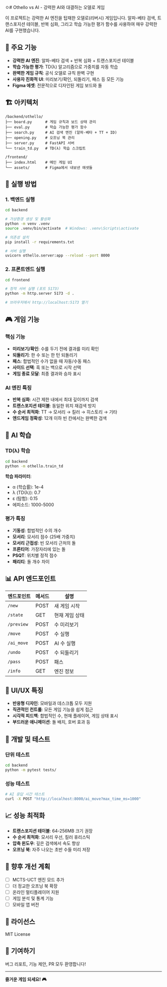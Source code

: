 ㅇ# Othello vs AI - 강력한 AI와 대결하는 오델로 게임

이 프로젝트는 강력한 AI 엔진을 탑재한 오델로(리버시) 게임입니다. 알파-베타 검색, 트랜스포지션 테이블, 반복 심화, 그리고 학습 가능한 평가 함수를 사용하여 매우 강력한 AI를 구현했습니다.

## 🎯 주요 기능

- **강력한 AI 엔진**: 알파-베타 검색 + 반복 심화 + 트랜스포지션 테이블
- **학습 가능한 평가**: TD(λ) 알고리즘으로 가중치를 자동 학습
- **완벽한 게임 규칙**: 공식 오델로 규칙 완벽 구현
- **사용자 친화적 UI**: 미리보기/확인, 되돌리기, 패스 등 모든 기능
- **Figma 에셋**: 전문적으로 디자인된 게임 보드와 돌

## 🏗️ 아키텍처

```
/backend/othello/
├── board.py      # 게임 규칙과 보드 상태 관리
├── eval.py       # 학습 가능한 평가 함수
├── search.py     # AI 검색 엔진 (알파-베타 + TT + ID)
├── opening.py    # 오프닝 북 관리
├── server.py     # FastAPI 서버
└── train_td.py   # TD(λ) 학습 스크립트

/frontend/
├── index.html    # 메인 게임 UI
└── assets/       # Figma에서 내보낸 에셋들
```

## 🚀 실행 방법

### 1. 백엔드 실행

```bash
cd backend

# 가상환경 생성 및 활성화
python -m venv .venv
source .venv/bin/activate  # Windows: .venv\Scripts\activate

# 의존성 설치
pip install -r requirements.txt

# 서버 실행
uvicorn othello.server:app --reload --port 8000
```

### 2. 프론트엔드 실행

```bash
cd frontend

# 정적 서버 실행 (포트 5173)
python -m http.server 5173 -d .

# 브라우저에서 http://localhost:5173 열기
```

## 🎮 게임 기능

### 핵심 기능
- **미리보기/확인**: 수를 두기 전에 결과를 미리 확인
- **되돌리기**: 한 수 또는 한 턴 되돌리기
- **패스**: 합법적인 수가 없을 때 자동/수동 패스
- **사이드 선택**: 흑 또는 백으로 시작 선택
- **게임 종료 모달**: 최종 결과와 승자 표시

### AI 엔진 특징
- **반복 심화**: 시간 제한 내에서 최대 깊이까지 검색
- **트랜스포지션 테이블**: 동일한 위치 재검색 방지
- **수 순서 최적화**: TT → 모서리 → 킬러 → 히스토리 → 기타
- **엔드게임 정확성**: 12개 이하 빈 칸에서는 완벽한 검색

## 🧠 AI 학습

### TD(λ) 학습
```bash
cd backend
python -m othello.train_td
```

**학습 파라미터**:
- α (학습률): 1e-4
- λ (TD(λ)): 0.7
- ε (탐험): 0.15
- 에피소드: 1000-5000

### 평가 특징
- **기동성**: 합법적인 수의 개수
- **모서리**: 모서리 점수 (25배 가중치)
- **모서리 근접성**: 빈 모서리 근처의 돌
- **프론티어**: 가장자리에 있는 돌
- **PSQT**: 위치별 정적 점수
- **패리티**: 돌 개수 차이

## 📊 API 엔드포인트

| 엔드포인트 | 메서드 | 설명 |
|-----------|--------|------|
| `/new` | POST | 새 게임 시작 |
| `/state` | GET | 현재 게임 상태 |
| `/preview` | POST | 수 미리보기 |
| `/move` | POST | 수 실행 |
| `/ai_move` | POST | AI 수 실행 |
| `/undo` | POST | 수 되돌리기 |
| `/pass` | POST | 패스 |
| `/info` | GET | 엔진 정보 |

## 🎨 UI/UX 특징

- **반응형 디자인**: 모바일과 데스크톱 모두 지원
- **직관적인 컨트롤**: 모든 게임 기능을 쉽게 접근
- **시각적 피드백**: 합법적인 수, 현재 플레이어, 게임 상태 표시
- **부드러운 애니메이션**: 돌 배치, 호버 효과 등

## 🔧 개발 및 테스트

### 단위 테스트
```bash
cd backend
python -m pytest tests/
```

### 성능 테스트
```bash
# AI 응답 시간 테스트
curl -X POST "http://localhost:8000/ai_move?max_time_ms=1000"
```

## 📈 성능 최적화

- **트랜스포지션 테이블**: 64-256MB 크기 권장
- **수 순서 최적화**: 모서리 우선, 킬러 휴리스틱
- **압축 윈도우**: 깊은 검색에서 속도 향상
- **오프닝 북**: 자주 나오는 초반 수들 미리 저장

## 🌟 향후 개선 계획

- [ ] MCTS-UCT 엔진 모드 추가
- [ ] 더 정교한 오프닝 북 확장
- [ ] 온라인 멀티플레이어 지원
- [ ] 게임 분석 및 통계 기능
- [ ] 모바일 앱 버전

## 📝 라이선스

MIT License

## 🤝 기여하기

버그 리포트, 기능 제안, PR 모두 환영합니다!

---

**즐거운 게임 되세요! 🎮**
